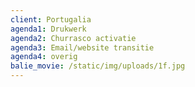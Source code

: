 ```yaml
---
client: Portugalia
agenda1: Drukwerk
agenda2: Churrasco activatie
agenda3: Email/website transitie
agenda4: overig
balie_movie: /static/img/uploads/1f.jpg
---
```

